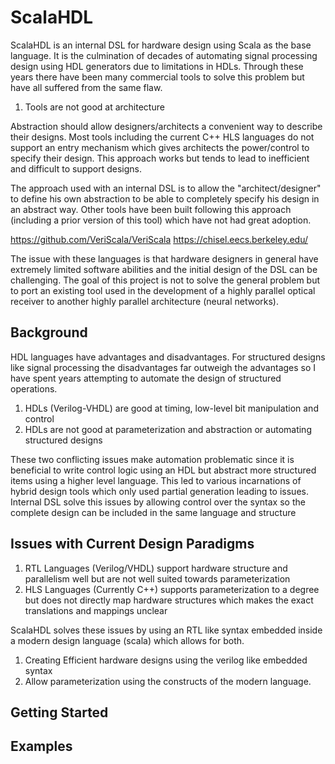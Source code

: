 # ScalaHDL

ScalaHDL is an internal DSL for hardware design using Scala as the base language. It is the culmination of decades of automating signal processing design using HDL generators due to limitations in HDLs. Through these years there have been many commercial tools to solve this problem but have all suffered from the same flaw. 

1. Tools are not good at architecture

Abstraction should allow designers/architects a convenient way to describe their designs. Most tools including the current C++ HLS languages do not support an entry mechanism which gives architects the power/control to specify their design. This approach works but tends to lead to inefficient and difficult to support designs. 

The approach used with an internal DSL is to allow the "architect/designer" to define his own abstraction to be able to completely specify his design in an abstract way. Other tools have been built following this approach (including a prior version of this tool) which have not had great adoption. 

https://github.com/VeriScala/VeriScala
https://chisel.eecs.berkeley.edu/

The issue with these languages is that hardware designers in general have extremely limited software abilities and the initial design of the DSL can be challenging. The goal of this project is not to solve the general problem but to port an existing tool used in the development of a highly parallel optical receiver to another highly parallel architecture (neural networks). 

## Background

HDL languages have advantages and disadvantages. For structured designs like signal processing the disadvantages far outweigh the advantages so I have spent years attempting to automate the design of structured operations. 

1. HDLs (Verilog-VHDL) are good at timing, low-level bit manipulation and control
2. HDLs are not good at parameterization and abstraction or automating structured designs

These two conflicting issues make automation problematic since it is beneficial to write control logic using an HDL but abstract more structured items using a higher level language. This led to various incarnations of hybrid design tools which only used partial generation leading to issues. Internal DSL solve this issues by allowing control over the syntax so the complete design can be included in the same language and structure



## Issues with Current Design Paradigms

1. RTL Languages (Verilog/VHDL) support hardware structure and parallelism well but are not well suited towards parameterization
2. HLS Languages (Currently C++) supports parameterization to a degree but does not directly map hardware structures
which makes the exact translations and mappings unclear

ScalaHDL solves these issues by using an RTL like syntax embedded inside a modern design language (scala) which allows for both. 

1. Creating Efficient hardware designs using the verilog like embedded syntax 
2. Allow parameterization using the constructs of the modern language. 

## Getting Started

## Examples
